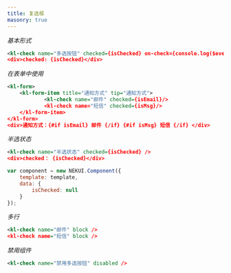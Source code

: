 ```yaml
---
title: 复选框
masonry: true
---
```


<!-- demo_start -->
*基本形式*
<div class="m-example"></div>

```xml
<kl-check name="多选按钮" checked={isChecked} on-check={console.log($event)} on-change={console.log($event)}/>
<div>checked: {isChecked}</div>
```
<!-- demo_end -->

<!-- demo_start -->
*在表单中使用*
<div class="m-example"></div>

```xml
<kl-form>
    <kl-form-item title="通知方式" tip="通知方式">
            <kl-check name="邮件" checked={isEmail}/>
            <kl-check name="短信" checked={isMsg}/>
    </kl-form-item>
</kl-form>
<div>通知方式：{#if isEmail} 邮件 {/if} {#if isMsg} 短信 {/if} </div>
```
<!-- demo_end -->

<!-- demo_start -->
*半选状态*
<div class="m-example"></div>

```xml
<kl-check name="半选状态" checked={isChecked} />
<div>checked： {isChecked}</div>
```

```javascript
var component = new NEKUI.Component({
    template: template,
    data: {
        isChecked: null
    }
});
```
<!-- demo_end -->

<!-- demo_start -->
*多行*
<div class="m-example"></div>

```xml
<kl-check name="邮件" block />
<kl-check name="短信" block />
```
<!-- demo_end -->

<!-- demo_start -->
*禁用组件*
<div class="m-example"></div>

```xml
<kl-check name="禁用多选按钮" disabled />
```
<!-- demo_end -->
